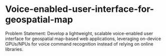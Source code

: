 # Voice-enabled-user-interface-for-geospatial-map
Problem Statement: Develop a lightweight, scalable voice-enabled user interface for geospatial map-based web applications, leveraging on-device GPUs/NPUs for voice command recognition instead of relying on online libraries.
